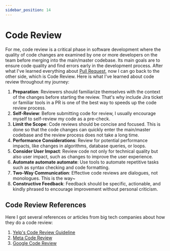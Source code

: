 ```yaml
---
sidebar_position: 14
---
```


# Code Review

For me, code review is a critical phase in software development where the quality of code changes are examined by one or more developers on the team before merging into the main/master codebase. Its main goals are to ensure code quality and find errors early in the development process. After what I've learned everything about [Pull Request](pull-request.md), now I can go back to the other side, which is Code Review. Here is what I've learned about code review throughout my journey:

1. **Preparation**: Reviewers should familiarize themselves with the context of the changes before starting the review. That's why include Jira ticket or familiar tools in a PR is one of the best way to speeds up the code review process.
2.  **Self-Review**: Before submitting code for review, I usually encourage myself to self-review my code as a pre-check.
3. **Limit the Scope**: Code reviews should be concise and focused. This is done so that the code changes can quickly enter the main/master codebase and the review process does not take a long time.
4. **Performance Considerations**: Review for potential performance impacts, like changes in algorithms, database queries, or loops.
5. **Consider User Impact**: Review code not only for technical quality but also user impact, such as changes to improve the user experience.
6. **Automate automate automate**: Use tools to automate repetitive tasks such as syntax checking and code formatting.
7. **Two-Way Communication**: Effective code reviews are dialogues, not monologues. This is the way~
8. **Constructive Feedback**: Feedback should be specific, actionable, and kindly phrased to encourage improvement without personal criticism.


## Code Review References

Here I got several references or articles from big tech companies about how they do a code review:

1. [Yelp's Code Review Guideline](https://engineeringblog.yelp.com/2017/11/code-review-guidelines.html)
2. [Meta Code Review](https://engineering.fb.com/2022/11/16/culture/meta-code-review-time-improving/)
3. [Google Code Review](https://graphite.dev/blog/how-google-does-code-review)